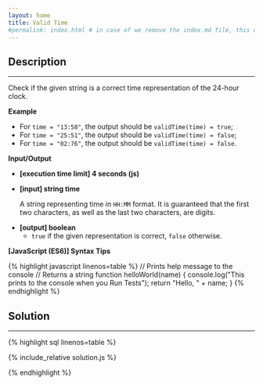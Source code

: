 ```yaml
---
layout: home
title: Valid Time
#permalink: index.html # in case of we remove the index.md file, this doc will be the index page
---
```


<div class="row">
<div class="columnStmt" markdown="1">

## Description

---

Check if the given string is a correct time representation of the 24-hour clock.

**Example**

- For <code>time = "13:58"</code>, the output should be
  <code>validTime(time) = true</code>;
- For <code>time = "25:51"</code>, the output should be
  <code>validTime(time) = false</code>;
- For <code>time = "02:76"</code>, the output should be
  <code>validTime(time) = false</code>.

**Input/Output**

- **[execution time limit] 4 seconds (js)**
- **[input] string time**

  A string representing time in <code>HH:MM</code> format. It is guaranteed that the first two characters, as well as the last two characters, are digits.

* **[output] boolean**
  - <code>true</code> if the given representation is correct, <code>false</code> otherwise.

**[JavaScript (ES6)] Syntax Tips**

{% highlight javascript linenos=table %}
// Prints help message to the console
// Returns a string
function helloWorld(name) {
console.log("This prints to the console when you Run Tests");
return "Hello, " + name;
}
{% endhighlight %}

</div>
<div class="columnSol" markdown="1">

## Solution

---

{% highlight sql linenos=table %}

{% include_relative solution.js %}

{% endhighlight %}

</div>
</div>
